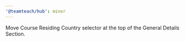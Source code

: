 ```yaml
---
'@teamteach/hub': minor
---
```


Move Course Residing Country selector at the top of the General Details Section.
